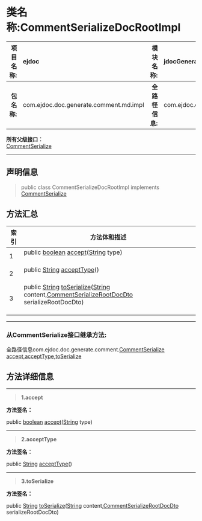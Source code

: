 # 类名称:CommentSerializeDocRootImpl

|  **项目名称:**    |  ejdoc    |   **模块名称:**   |jdocGenerate|
| ----: | :---- | ----: |:---- |
|   **包名称:**   |  com.ejdoc.doc.generate.comment.md.impl    |   **全路径信息:**   |com.ejdoc.doc.generate.comment.md.impl.CommentSerializeDocRootImpl|











**所有父级接口：**  
[CommentSerialize](/jdocGenerate/com/ejdoc/doc/generate/comment/CommentSerialize.md)







---

## 声明信息

> public class CommentSerializeDocRootImpl   implements [CommentSerialize](/jdocGenerate/com/ejdoc/doc/generate/comment/CommentSerialize.md)   














## 方法汇总

|   索引  |    方法体和描述   |
| ---- | ---- |
|1|public [boolean](https://docs.oracle.com/javase/8/docs/api/java/lang/Boolean.html?is-external=true) [accept](#accept-string)([String](https://docs.oracle.com/javase/8/docs/api/java/lang/String.html?is-external=true) type)   <br/><br/>|
|2|public [String](https://docs.oracle.com/javase/8/docs/api/java/lang/String.html?is-external=true) [acceptType](#accepttype)()   <br/><br/>|
|3|public [String](https://docs.oracle.com/javase/8/docs/api/java/lang/String.html?is-external=true) [toSerialize](#toserialize-string-commentserializerootdocdto)([String](https://docs.oracle.com/javase/8/docs/api/java/lang/String.html?is-external=true) content,[CommentSerializeRootDocDto](/jdocGenerate/com/ejdoc/doc/generate/comment/dto/CommentSerializeRootDocDto.md) serializeRootDocDto)   <br/><br/>|




---

### 从CommentSerialize接口继承方法:

全路径信息com.ejdoc.doc.generate.comment.[CommentSerialize](/jdocGenerate/com/ejdoc/doc/generate/comment/CommentSerialize.md)  
[accept](/jdocGenerate/com/ejdoc/doc/generate/comment/CommentSerialize.md#accept-string),[acceptType](/jdocGenerate/com/ejdoc/doc/generate/comment/CommentSerialize.md#acceptType),[toSerialize](/jdocGenerate/com/ejdoc/doc/generate/comment/CommentSerialize.md#toSerialize-string-commentserializerootdocdto)




## 方法详细信息


---

> **1.<span id="accept-string">accept</span>**

**方法签名：** 

  public [boolean](https://docs.oracle.com/javase/8/docs/api/java/lang/Boolean.html?is-external=true) [accept](#accept-string)([String](https://docs.oracle.com/javase/8/docs/api/java/lang/String.html?is-external=true) type)   










---

> **2.<span id="accepttype">acceptType</span>**

**方法签名：** 

  public [String](https://docs.oracle.com/javase/8/docs/api/java/lang/String.html?is-external=true) [acceptType](#accepttype)()   










---

> **3.<span id="toserialize-string-commentserializerootdocdto">toSerialize</span>**

**方法签名：** 

  public [String](https://docs.oracle.com/javase/8/docs/api/java/lang/String.html?is-external=true) [toSerialize](#toserialize-string-commentserializerootdocdto)([String](https://docs.oracle.com/javase/8/docs/api/java/lang/String.html?is-external=true) content,[CommentSerializeRootDocDto](/jdocGenerate/com/ejdoc/doc/generate/comment/dto/CommentSerializeRootDocDto.md) serializeRootDocDto)   










